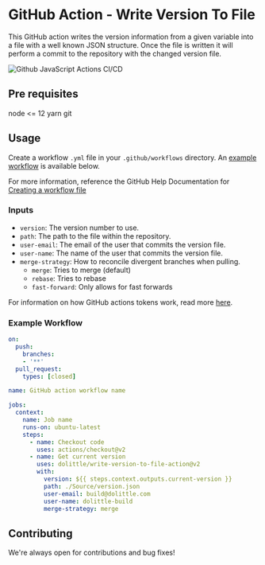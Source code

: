 # GitHub Action - Write Version To File

This GitHub action writes the version information from a given variable into a file with a well known JSON structure.
Once the file is written it will perform a commit to the repository with the changed version file.

![Github JavaScript Actions CI/CD](https://github.com/dolittle/write-version-to-file-action/workflows/Github%20JavaScript%20Actions%20CI/CD/badge.svg)

## Pre requisites

node <= 12
yarn
git

## Usage

Create a workflow `.yml` file in your `.github/workflows` directory. An [example workflow](#example-workflow) is available below.

For more information, reference the GitHub Help Documentation for [Creating a workflow file](https://help.github.com/en/articles/configuring-a-workflow#creating-a-workflow-file)

### Inputs

- `version`: The version number to use.
- `path`: The path to the file within the repository.
- `user-email`: The email of the user that commits the version file.
- `user-name`: The name of the user that commits the version file.
- `merge-strategy`: How to reconcile divergent branches when pulling.
  - `merge`: Tries to merge (default)
  - `rebase`: Tries to rebase
  - `fast-forward`: Only allows for fast forwards

For information on how GitHub actions tokens work, read more [here](https://help.github.com/en/actions/automating-your-workflow-with-github-actions/authenticating-with-the-github_token#about-the-github_token-secret).

### Example Workflow

```yaml
on:
  push:
    branches:
    - '**'
  pull_request:
    types: [closed]

name: GitHub action workflow name

jobs:
  context:
    name: Job name
    runs-on: ubuntu-latest
    steps:
      - name: Checkout code
        uses: actions/checkout@v2
      - name: Get current version
        uses: dolittle/write-version-to-file-action@v2
        with:
          version: ${{ steps.context.outputs.current-version }}
          path: ./Source/version.json
          user-email: build@dolittle.com
          user-name: dolittle-build
          merge-strategy: merge
```

## Contributing

We're always open for contributions and bug fixes!
